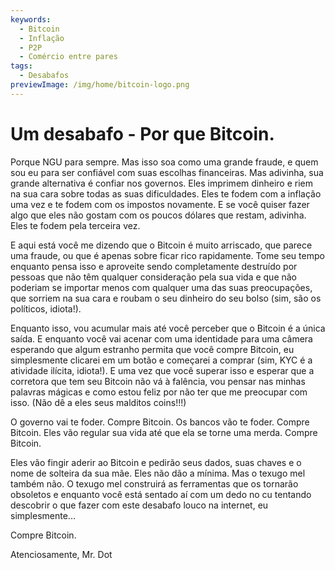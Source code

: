 ```yaml
---
keywords:
  - Bitcoin
  - Inflação
  - P2P
  - Comércio entre pares
tags:
  - Desabafos
previewImage: /img/home/bitcoin-logo.png
---
```


# Um desabafo - Por que Bitcoin.

Porque NGU para sempre. Mas isso soa como uma grande fraude, e quem sou eu para ser confiável com suas escolhas financeiras.
Mas adivinha, sua grande alternativa é confiar nos governos. Eles imprimem dinheiro e riem na sua cara sobre todas as suas dificuldades. Eles te fodem com a inflação uma vez e te fodem com os impostos novamente. E se você quiser fazer algo que eles não gostam com os poucos dólares que restam, adivinha. Eles te fodem pela terceira vez.

E aqui está você me dizendo que o Bitcoin é muito arriscado, que parece uma fraude, ou que é apenas sobre ficar rico rapidamente. Tome seu tempo enquanto pensa isso e aproveite sendo completamente destruído por pessoas que não têm qualquer consideração pela sua vida e que não poderiam se importar menos com qualquer uma das suas preocupações, que sorriem na sua cara e roubam o seu dinheiro do seu bolso (sim, são os políticos, idiota!).

Enquanto isso, vou acumular mais até você perceber que o Bitcoin é a única saída.
E enquanto você vai acenar com uma identidade para uma câmera esperando que algum estranho permita que você compre Bitcoin, eu simplesmente clicarei em um botão e começarei a comprar (sim, KYC é a atividade ilícita, idiota!).
E uma vez que você superar isso e esperar que a corretora que tem seu Bitcoin não vá à falência, vou pensar nas minhas palavras mágicas e como estou feliz por não ter que me preocupar com isso.
(Não dê a eles seus malditos coins!!!)

O governo vai te foder. Compre Bitcoin.
Os bancos vão te foder. Compre Bitcoin.
Eles vão regular sua vida até que ela se torne uma merda. Compre Bitcoin.

Eles vão fingir aderir ao Bitcoin e pedirão seus dados, suas chaves e o nome de solteira da sua mãe. Eles não dão a mínima. Mas o texugo mel também não. O texugo mel construirá as ferramentas que os tornarão obsoletos e enquanto você está sentado aí com um dedo no cu tentando descobrir o que fazer com este desabafo louco na internet, eu simplesmente...

Compre Bitcoin.

Atenciosamente,
Mr. Dot
